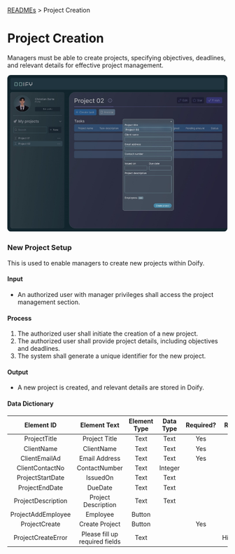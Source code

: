 [READMEs](/READMES) > Project Creation

# Project Creation
Managers must be able to create projects, specifying objectives, deadlines, and relevant details for effective project management.

![Project Creation](../Images/02.png)

### New Project Setup
This is used to enable managers to create new projects within Doify.

#### Input
* An authorized user with manager privileges shall access the project management section.

#### Process
1.	 The authorized user shall initiate the creation of a new project.
2.	 The authorized user shall provide project details, including objectives and deadlines.
3.	 The system shall generate a unique identifier for the new project.

#### Output 
* A new project is created, and relevant details are stored in Doify.

#### Data Dictionary

|     Element ID     |           Element Text         | Element Type | Data Type | Required? |  Rules |
|        :---:       |              :---:             |     :---:    |   :---:   |   :---:   |  :---: |
|    ProjectTitle    |          Project Title         |     Text     |    Text   |    Yes    |        |
|     ClientName     |           ClientName           |     Text     |    Text   |    Yes    |        |
|    ClientEmailAd   |          Email Address         |     Text     |    Text   |    Yes    |        |
|   ClientContactNo  |          ContactNumber         |     Text     |  Integer  |           |        |
|  ProjectStartDate  |            IssuedOn            |     Text     |    Text   |           |        |
|   ProjectEndDate   |             DueDate            |     Text     |    Text   |           |        |
| ProjectDescription |       Project Description      |     Text     |    Text   |           |        |
| ProjectAddEmployee |            Employee            |    Button    |           |           |        |
|    ProjectCreate   |         Create Project         |    Button    |           |    Yes    |        |
| ProjectCreateError | Please fill up required fields |     Text     |           |           | Hidden |

